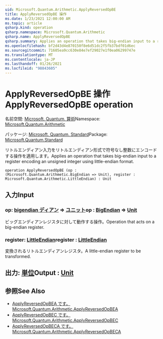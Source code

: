 ```yaml
---
uid: Microsoft.Quantum.Arithmetic.ApplyReversedOpBE
title: ApplyReversedOpBE 操作
ms.date: 1/23/2021 12:00:00 AM
ms.topic: article
qsharp.kind: operation
qsharp.namespace: Microsoft.Quantum.Arithmetic
qsharp.name: ApplyReversedOpBE
qsharp.summary: Applies an operation that takes big-endian input to a register encoding an unsigned integer using little-endian format.
ms.openlocfilehash: bf2d43d4e870150f8e6d51dc2f5fb37bdf01d6ec
ms.sourcegitcommit: 71605ea9cc630e84e7ef29027e1f0ea06299747e
ms.translationtype: MT
ms.contentlocale: ja-JP
ms.lasthandoff: 01/26/2021
ms.locfileid: "98843605"
---
```

# <a name="applyreversedopbe-operation"></a><span data-ttu-id="95a6b-102">ApplyReversedOpBE 操作</span><span class="sxs-lookup"><span data-stu-id="95a6b-102">ApplyReversedOpBE operation</span></span>

<span data-ttu-id="95a6b-103">名前空間: [Microsoft. Quantum. 算術](xref:Microsoft.Quantum.Arithmetic)</span><span class="sxs-lookup"><span data-stu-id="95a6b-103">Namespace: [Microsoft.Quantum.Arithmetic](xref:Microsoft.Quantum.Arithmetic)</span></span>

<span data-ttu-id="95a6b-104">パッケージ: [Microsoft. Quantum. Standard](https://nuget.org/packages/Microsoft.Quantum.Standard)</span><span class="sxs-lookup"><span data-stu-id="95a6b-104">Package: [Microsoft.Quantum.Standard](https://nuget.org/packages/Microsoft.Quantum.Standard)</span></span>


<span data-ttu-id="95a6b-105">リトルエンディアン入力をリトルエンディアン形式で符号なし整数にエンコードする操作を適用します。</span><span class="sxs-lookup"><span data-stu-id="95a6b-105">Applies an operation that takes big-endian input to a register encoding an unsigned integer using little-endian format.</span></span>

```qsharp
operation ApplyReversedOpBE (op : (Microsoft.Quantum.Arithmetic.BigEndian => Unit), register : Microsoft.Quantum.Arithmetic.LittleEndian) : Unit
```


## <a name="input"></a><span data-ttu-id="95a6b-106">入力</span><span class="sxs-lookup"><span data-stu-id="95a6b-106">Input</span></span>

### <a name="op--bigendian--unit"></a><span data-ttu-id="95a6b-107">op: [bigendian ディアン](xref:Microsoft.Quantum.Arithmetic.BigEndian) => [ユニット](xref:microsoft.quantum.lang-ref.unit)</span><span class="sxs-lookup"><span data-stu-id="95a6b-107">op : [BigEndian](xref:Microsoft.Quantum.Arithmetic.BigEndian) => [Unit](xref:microsoft.quantum.lang-ref.unit)</span></span> 

<span data-ttu-id="95a6b-108">ビッグエンディアンレジスタに対して動作する操作。</span><span class="sxs-lookup"><span data-stu-id="95a6b-108">Operation that acts on a big-endian register.</span></span>


### <a name="register--littleendian"></a><span data-ttu-id="95a6b-109">register: [LittleEndian](xref:Microsoft.Quantum.Arithmetic.LittleEndian)</span><span class="sxs-lookup"><span data-stu-id="95a6b-109">register : [LittleEndian](xref:Microsoft.Quantum.Arithmetic.LittleEndian)</span></span>

<span data-ttu-id="95a6b-110">変換されるリトルエンディアンレジスタ。</span><span class="sxs-lookup"><span data-stu-id="95a6b-110">A little-endian register to be transformed.</span></span>



## <a name="output--unit"></a><span data-ttu-id="95a6b-111">出力: [単位](xref:microsoft.quantum.lang-ref.unit)</span><span class="sxs-lookup"><span data-stu-id="95a6b-111">Output : [Unit](xref:microsoft.quantum.lang-ref.unit)</span></span>



## <a name="see-also"></a><span data-ttu-id="95a6b-112">参照</span><span class="sxs-lookup"><span data-stu-id="95a6b-112">See Also</span></span>

- [<span data-ttu-id="95a6b-113">ApplyReversedOpBEA です。</span><span class="sxs-lookup"><span data-stu-id="95a6b-113">Microsoft.Quantum.Arithmetic.ApplyReversedOpBEA</span></span>](xref:Microsoft.Quantum.Arithmetic.ApplyReversedOpBEA)
- [<span data-ttu-id="95a6b-114">ApplyReversedOpBEC です。</span><span class="sxs-lookup"><span data-stu-id="95a6b-114">Microsoft.Quantum.Arithmetic.ApplyReversedOpBEC</span></span>](xref:Microsoft.Quantum.Arithmetic.ApplyReversedOpBEC)
- [<span data-ttu-id="95a6b-115">ApplyReversedOpBECA です。</span><span class="sxs-lookup"><span data-stu-id="95a6b-115">Microsoft.Quantum.Arithmetic.ApplyReversedOpBECA</span></span>](xref:Microsoft.Quantum.Arithmetic.ApplyReversedOpBECA)